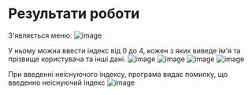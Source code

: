 # Результати роботи 
З'являється меню:
![image](https://user-images.githubusercontent.com/92012282/171044643-7c5d217d-c380-4857-b4ce-9b9d8e9506d5.png)

У ньому можна ввести індекс від 0 до 4, кожен з яких виведе ім'я та прізвище користувача та інші дані.
![image](https://user-images.githubusercontent.com/92012282/171044688-b277023d-d5f4-4092-ba9f-4c962562987f.png)
![image](https://user-images.githubusercontent.com/92012282/171044722-44ed8ebc-2406-4048-ad01-e9446cb0d954.png)
![image](https://user-images.githubusercontent.com/92012282/171044797-af712f50-5358-47e9-bc5d-8366e0bfb57f.png)
![image](https://user-images.githubusercontent.com/92012282/171044815-5be6ecdf-1318-4d95-af44-41146d180881.png)

При введенні неіснуючого індексу, програма видає помилку, що введенно неіснуючий індекс
![image](https://user-images.githubusercontent.com/92012282/171044845-3cf9f2c3-8016-4a6e-ab3a-852444bd8bde.png)


